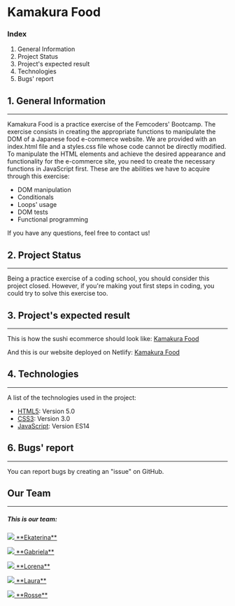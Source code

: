 # Kamakura Food

### Index
1. General Information
2. Project Status
3. Project's expected result
4. Technologies
5. Bugs' report

## 1. General Information
***
Kamakura Food is a practice exercise of the Femcoders' Bootcamp. The exercise consists in creating the appropriate functions to manipulate the DOM of a Japanese food e-commerce website. We are provided with an index.html file and a styles.css file whose code cannot be directly modified. To manipulate the HTML elements and achieve the desired appearance and functionality for the e-commerce site, you need to create the necessary functions in JavaScript first.
These are the abilities we have to acquire through this exercise: 

- DOM manipulation
- Conditionals
- Loops' usage
- DOM tests
- Functional programming

If you have any questions, feel free to contact us!

## 2. Project Status
***
Being a practice exercise of a coding school, you should consider this project closed. However, if you're making yout first steps in coding, you could try to solve this exercise too. 

## 3. Project's expected result 
***
This is how the sushi ecommerce should look like: 
[Kamakura Food](https://github.com/FemCoders/js-kamakura-food/assets/73828751/3a7a8a48-8f50-4c14-92c6-34a8eebbdcde)

And this is our website deployed on Netlify:
[Kamakura Food](https://kamakurafood.netlify.app/)

## 4. Technologies
***
A list of the technologies used in the project:
* [HTML5](https://developer.mozilla.org/en-US/docs/Web/Guide/HTML/HTML5): Version 5.0
* [CSS3](https://developer.mozilla.org/en-US/docs/Web/CSS): Version 3.0
* [JavaScript](https://developer.mozilla.org/en-US/docs/Web/JavaScript): Version ES14

## 6. Bugs' report
***

You can report bugs by creating an "issue" on GitHub.


## Our Team
***
##### This is our team: 

<p> <a href="https://github.com/BSN-Asumiko">
    <img src="https://img.shields.io/badge/GitHub-100000?style=for-the-badge&logo=github&logoColor=white"> **Ekaterina**</a></p>
<p> <a href="https://github.com/GabyRosas">
    <img src="https://img.shields.io/badge/GitHub-100000?style=for-the-badge&logo=github&logoColor=white"> **Gabriela**</a></p>
<p> <a href="https://github.com/loren-2">
    <img src="https://img.shields.io/badge/GitHub-100000?style=for-the-badge&logo=github&logoColor=white"> **Lorena**</a></p>
<p> <a href="https://github.com/LauraGDev">
    <img src="https://img.shields.io/badge/GitHub-100000?style=for-the-badge&logo=github&logoColor=white"> **Laura**</a></p>
<p> <a href="https://github.com/castellanorn">
    <img src="https://img.shields.io/badge/GitHub-100000?style=for-the-badge&logo=github&logoColor=white"> **Rosse**</a></p>
